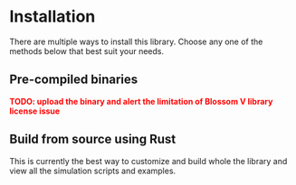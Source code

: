 # Installation

There are multiple ways to install this library.
Choose any one of the methods below that best suit your needs.

## Pre-compiled binaries

<strong style="color:red;">TODO: upload the binary and alert the limitation of Blossom V library license issue</strong>

## Build from source using Rust

This is currently the best way to customize and build whole the library and view all the simulation scripts and examples.

